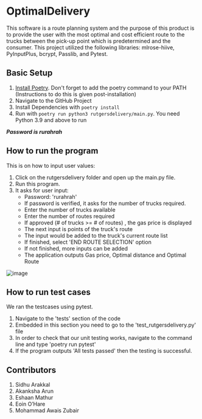 # OptimalDelivery

This software is a route planning system and the purpose of this product is to provide the user with the most optimal and cost efficient route to the trucks between the pick-up point which is predetermined and the consumer. This project utilized the following libraries: mlrose-hiive, PyInputPlus, bcrypt, Passlib, and Pytest.


## Basic Setup
1. [Install Poetry](https://python-poetry.org/docs/). Don't forget to add the poetry command to your PATH (Instructions to do this is given post-installation)
2. Navigate to the GitHub Project
3. Install Dependencies with `poetry install`
4. Run with `poetry run python3 rutgersdelivery/main.py`. You need Python 3.9 and above to run

***Password is rurahrah***

## How to run the program 

This is on how to input user values: 

1. Click on the rutgersdelivery folder and open up the main.py file.
2. Run this program.
3. It asks for user input:
   - Password: 'rurahrah' 
   - If password is verified, it asks for the number of trucks required. 
   - Enter the number of trucks available
   - Enter the number of routes required
   - If approved (# of trucks >= # of routes) , the gas price is displayed
   - The next input is points of the truck's route
   - The input would be added to the truck's current route list
   - If finished, select 'END ROUTE SELECTION' option
   - If not finished, more inputs can be added 
   - The application outputs Gas price, Optimal distance and Optimal Route

![image](https://user-images.githubusercontent.com/31035035/159397453-18e6edfa-0532-45a6-8a85-6f8f7fbc4e0b.png)

## How to run test cases

We ran the testcases using pytest. 
1. Navigate to the 'tests' section of the code
2. Embedded in this section you need to go to the 'test_rutgersdelivery.py' file
3. In order to check that our unit testing works, navigate to the command line and type 'poetry run pytest'
4. If the program outputs 'All tests passed' then the testing is successful.

## Contributors 
1. Sidhu Arakkal
2. Akanksha Arun
3. Eshaan Mathur
4. Eoin O’Hare 
5. Mohammad Awais Zubair 
